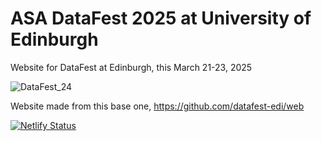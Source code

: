 # ASA DataFest 2025 at University of Edinburgh

Website for DataFest at Edinburgh, this March 21-23, 2025

![DataFest_24](https://github.com/oevkaya/datafest_UoE/blob/master/docs/img/df-edi-logo-light.png)

Website made from this base one, https://github.com/datafest-edi/web

[![Netlify Status](https://api.netlify.com/api/v1/badges/b5a8a1b0-7f3a-4fe0-960f-459db3fd2cf3/deploy-status)](https://app.netlify.com/sites/edi-datafest25/deploys)
